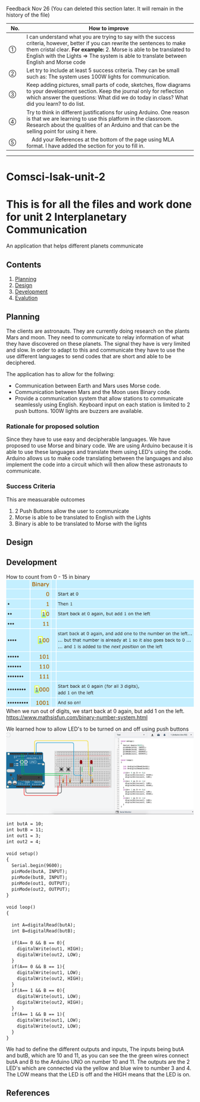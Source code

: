 Feedback Nov 26 (You can deleted this section later. It will remain in the history of the file)

|No.|How to improve        |
|-|------------- |
|①| I can understand what you are trying to say with the success criteria, however, better if you can rewrite the sentences to make them cristal clear. **For example:** 2. Morse is able to be translated to English with the Lights => The system is able to translate between English and Morse code| 
|②| Let try to include at least 5 success criteria. They can be small such as: The system uses 100W lights for communication.|
|③| Keep adding pictures, small parts of code, sketches, flow diagrams to your development section. Keep the journal only for reflection which answer the questions: What did we do today in class? What did you learn? to do list.|
|④　|Try to think in different justifications for using Arduino. One reason is that we are learning to use this platform in the classroom. Research about the qualities of an Arduino and that can be the selling point for using it here.|
|⑤|　Add your References at the bottom of the page using MLA format. I have added the section for you to fill in.|

----

# Comsci-Isak-unit-2
This is for all the files and work done for unit 2
Interplanetary Communication
===========================

An application that helps different planets communicate

Contents
-----
  1. [Planning](#planning)
  1. [Design](#design)
  1. [Development](#development)
  1. [Evalution](#evaluation)

Planning
----------
The clients are astronauts. They are currently doing research on the plants Mars and moon. They need to communicate to relay information of what they have discovered on these planets. The signal they have is very limited and slow. In order to adapt to this and communicate they have to use the use different languages to send codes that are short and able to be deciphered. 

The application has to allow for the follwing:
- Communication between Earth and Mars uses Morse code.
- Communication between Mars and the Moon uses Binary code.
- Provide a communication system that allow stations to communicate seamlessly using English.
Keyboard input on each station is limited to 2 push buttons. 
100W lights are buzzers are available.


### Rationale for proposed solution
Since they have to use easy and decipherable languages. We have proposed to use Morse and binary code. We are using Arduino because it is able to use these languages and translate them using LED's using the code. Arduino allows us to make code translating between the languages and also implement the code into a circuit which will then allow these astronauts to communicate.

### Success Criteria
This are measuarable outcomes
1. 2 Push Buttons allow the user to communicate 
1. Morse is able to be translated to English with the Lights
1. Binary is able to be translated to Morse with the lights

Design
---------

Development
--------
How to count from 0 - 15 in binary
![Binary Diagram](binary.png)
When we run out of digits, we start back at 0 again, but add 1 on the left.
https://www.mathsisfun.com/binary-number-system.html 

We learned how to allow LED's to be turned on and off using push buttons
![Binary Button and LED program](binarybutton.png)

```
int butA = 10;
int butB = 11;
int out1 = 3;
int out2 = 4;

void setup()
{
  Serial.begin(9600);
  pinMode(butA, INPUT);
  pinMode(butB, INPUT);
  pinMode(out1, OUTPUT);
  pinMode(out2, OUTPUT);
}

void loop()
{
  
  int A=digitalRead(butA);
  int B=digitalRead(butB);
  
  if(A== 0 && B == 0){
    digitalWrite(out1, HIGH);
    digitalWrite(out2, LOW);
  }
  if(A== 0 && B == 1){
    digitalWrite(out1, LOW);
    digitalWrite(out2, HIGH);
  }
  if(A== 1 && B == 0){
    digitalWrite(out1, LOW);
    digitalWrite(out2, HIGH);
  }
  if(A== 1 && B == 1){
    digitalWrite(out1, LOW);
    digitalWrite(out2, LOW);
  }
}
```
We had to define the different outputs and inputs, The inputs being butA and butB, which are 10 and 11, as you can see the the green wires connect butA and B to the Arduino UNO on number 10 and 11. The outputs are the 2 LED's which are connected via the yellow and blue wire to number 3 and 4. The LOW means that the LED is off and the HIGH means that the LED is on. 

## References

